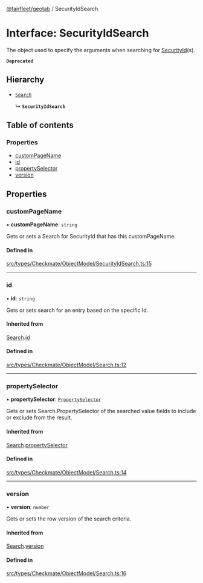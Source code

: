[@fairfleet/geotab](../README.md) / SecurityIdSearch

# Interface: SecurityIdSearch

The object used to specify the arguments when searching for
 [SecurityId](SecurityId.md)(s).

**`Deprecated`**

## Hierarchy

- [`Search`](Search.md)

  ↳ **`SecurityIdSearch`**

## Table of contents

### Properties

- [customPageName](SecurityIdSearch.md#custompagename)
- [id](SecurityIdSearch.md#id)
- [propertySelector](SecurityIdSearch.md#propertyselector)
- [version](SecurityIdSearch.md#version)

## Properties

### customPageName

• **customPageName**: `string`

Gets or sets a Search for SecurityId that has this customPageName.

#### Defined in

[src/types/Checkmate/ObjectModel/SecurityIdSearch.ts:15](https://github.com/fairfleet/geotab/blob/d57d931/src/types/Checkmate/ObjectModel/SecurityIdSearch.ts#L15)

___

### id

• **id**: `string`

Gets or sets search for an entry based on the specific Id.

#### Inherited from

[Search](Search.md).[id](Search.md#id)

#### Defined in

[src/types/Checkmate/ObjectModel/Search.ts:12](https://github.com/fairfleet/geotab/blob/d57d931/src/types/Checkmate/ObjectModel/Search.ts#L12)

___

### propertySelector

• **propertySelector**: [`PropertySelector`](PropertySelector.md)

Gets or sets Search.PropertySelector of the searched value fields to include or exclude from the result.

#### Inherited from

[Search](Search.md).[propertySelector](Search.md#propertyselector)

#### Defined in

[src/types/Checkmate/ObjectModel/Search.ts:14](https://github.com/fairfleet/geotab/blob/d57d931/src/types/Checkmate/ObjectModel/Search.ts#L14)

___

### version

• **version**: `number`

Gets or sets the row version of the search criteria.

#### Inherited from

[Search](Search.md).[version](Search.md#version)

#### Defined in

[src/types/Checkmate/ObjectModel/Search.ts:16](https://github.com/fairfleet/geotab/blob/d57d931/src/types/Checkmate/ObjectModel/Search.ts#L16)
